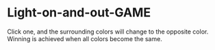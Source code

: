 # Light-on-and-out-GAME
Click one, and the surrounding colors will change to the opposite color. Winning is achieved when all colors become the same.

